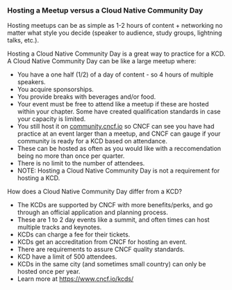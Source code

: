 ### Hosting a Meetup versus a Cloud Native Community Day

Hosting meetups can be as simple as 1-2 hours of content + networking no matter what style you decide (speaker to audience, study groups, lightning talks, etc.).

Hosting a Cloud Native Community Day is a great way to practice for a KCD. A Cloud Native Community Day can be like a large meetup where:
* You have a one half (1/2) of a day of content - so 4 hours of multiple speakers.
* You acquire sponsorships.
* You provide breaks with beverages and/or food.
* Your event must be free to attend like a meetup if these are hosted within your chapter. Some have created qualification standards in case your capacity is limited.
* You still host it on [community.cncf.io](https://community.cncf.io/) so CNCF can see you have had practice at an event larger than a meetup, and CNCF can gauge if your community is ready for a KCD based on attendance.
* These can be hosted as often as you would like with a reccomendation being no more than once per quarter.
* There is no limit to the number of attendees.
* NOTE: Hosting a Cloud Native Community Day is not a requirement for hosting a KCD.

How does a Cloud Native Community Day differ from a KCD?
* The KCDs are supported by CNCF with more benefits/perks, and go through an official application and planning process.
* These are 1 to 2 day events like a summit, and often times can host multiple tracks and keynotes.
* KCDs can charge a fee for their tickets.
* KCDs get an accreditation from CNCF for hosting an event.
* There are requirements to assure CNCF quality standards.
* KCD have a limit of 500 attendees.
* KCDs in the same city (and sometimes small country) can only be hosted once per year.
* Learn more at https://www.cncf.io/kcds/
